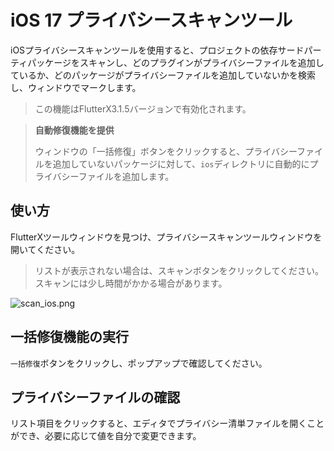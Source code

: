 # iOS 17 プライバシースキャンツール

iOSプライバシースキャンツールを使用すると、プロジェクトの依存サードパーティパッケージをスキャンし、どのプラグインがプライバシーファイルを追加しているか、どのパッケージがプライバシーファイルを追加していないかを検索し、ウィンドウでマークします。

> この機能はFlutterX3.1.5バージョンで有効化されます。

> **自動修復機能を提供**
>
> ウィンドウの「一括修復」ボタンをクリックすると、プライバシーファイルを追加していないパッケージに対して、`ios`ディレクトリに自動的にプライバシーファイルを追加します。
>

## 使い方

FlutterXツールウィンドウを見つけ、プライバシースキャンツールウィンドウを開いてください。

> リストが表示されない場合は、スキャンボタンをクリックしてください。スキャンには少し時間がかかる場合があります。

![scan_ios.png](/images/ios隐私扫描窗口.png)

## 一括修復機能の実行

`一括修復`ボタンをクリックし、ポップアップで確認してください。


## プライバシーファイルの確認

リスト項目をクリックすると、エディタでプライバシー清単ファイルを開くことができ、必要に応じて値を自分で変更できます。
